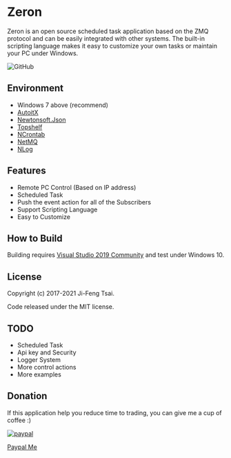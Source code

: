 # Zeron

Zeron is an open source scheduled task application based on the ZMQ protocol and can be easily integrated with other systems. The built-in scripting language makes it easy to customize your own tasks or maintain your PC under Windows.

![GitHub](https://img.shields.io/github/license/inwazy/Zeron)

## Environment

- Windows 7 above (recommend)
- [AutoitX](https://www.autoitscript.com)
- [Newtonsoft.Json](https://github.com/JamesNK/Newtonsoft.Json)
- [Topshelf](https://github.com/Topshelf/Topshelf)
- [NCrontab](https://github.com/atifaziz/NCrontab)
- [NetMQ](https://github.com/zeromq/netmq)
- [NLog](https://github.com/NLog/NLog)

## Features

- Remote PC Control (Based on IP address)
- Scheduled Task
- Push the event action for all of the Subscribers
- Support Scripting Language
- Easy to Customize

## How to Build

Building requires [Visual Studio 2019 Community](https://visualstudio.microsoft.com/vs/community/) and test under Windows 10.

## License

Copyright (c) 2017-2021 Ji-Feng Tsai.

Code released under the MIT license.

## TODO

- Scheduled Task
- Api key and Security
- Logger System
- More control actions
- More examples

## Donation

If this application help you reduce time to trading, you can give me a cup of coffee :)

[![paypal](https://www.paypalobjects.com/en_US/TW/i/btn/btn_donateCC_LG.gif)](https://www.paypal.com/cgi-bin/webscr?cmd=_s-xclick&hosted_button_id=3RNMD6Q3B495N&source=url)

[Paypal Me](https://paypal.me/jiowcl?locale.x=zh_TW)
